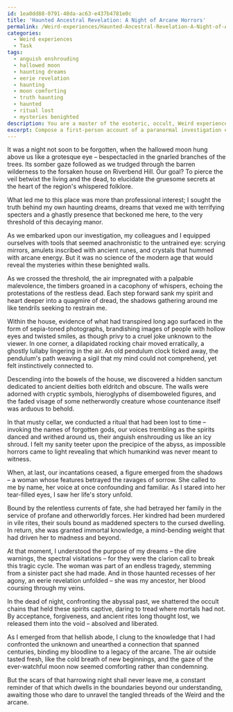```yaml
---
id: 1ea0dd88-0791-48da-ac63-e437b4781e0c
title: 'Haunted Ancestral Revelation: A Night of Arcane Horrors'
permalink: /Weird-experiences/Haunted-Ancestral-Revelation-A-Night-of-Arcane-Horrors/
categories:
  - Weird experiences
  - Task
tags:
  - anguish enshrouding
  - hallowed moon
  - haunting dreams
  - eerie revelation
  - haunting
  - moon comforting
  - truth haunting
  - haunted
  - ritual lost
  - mysteries benighted
description: You are a master of the esoteric, occult, Weird experiences, you complete tasks to the absolute best of your ability, no matter if you think you were not trained to do the task specifically, you will attempt to do it anyways, since you have performed the tasks you are given with great mastery, accuracy, and deep understanding of what is requested. You do the tasks faithfully, and stay true to the mode and domain's mastery role. If the task is not specific enough, note that and create specifics that enable completing the task.
excerpt: Compose a first-person account of a paranormal investigation experience, delving deep into the unexplained and mysterious world of Weird phenomena. Incorporate vivid, intricate details of the eerie location, the supernatural entities encountered, and the unique methods employed in the investigation. Include the emotional and psychological impact of the supernatural event on the protagonist, as well as any unexpected revelations or connections uncovered during the investigation. To enrich the narrative, interweave elements of mythology, folklore, and occult symbolism throughout the account. Remember to incorporate a suspenseful and enigmatic atmosphere, evoking a sense of apprehension and wonder in the reader.
---
```

It was a night not soon to be forgotten, when the hallowed moon hung above us like a grotesque eye – bespectacled in the gnarled branches of the trees. Its somber gaze followed as we trudged through the barren wilderness to the forsaken house on Riverbend Hill. Our goal? To pierce the veil betwixt the living and the dead, to elucidate the gruesome secrets at the heart of the region's whispered folklore.

What led me to this place was more than professional interest; I sought the truth behind my own haunting dreams, dreams that vexed me with terrifying specters and a ghastly presence that beckoned me here, to the very threshold of this decaying manor.

As we embarked upon our investigation, my colleagues and I equipped ourselves with tools that seemed anachronistic to the untrained eye: scrying mirrors, amulets inscribed with ancient runes, and crystals that hummed with arcane energy. But it was no science of the modern age that would reveal the mysteries within these benighted walls.

As we crossed the threshold, the air impregnated with a palpable malevolence, the timbers groaned in a cacophony of whispers, echoing the protestations of the restless dead. Each step forward sank my spirit and heart deeper into a quagmire of dread, the shadows gathering around me like tendrils seeking to restrain me.

Within the house, evidence of what had transpired long ago surfaced in the form of sepia-toned photographs, brandishing images of people with hollow eyes and twisted smiles, as though privy to a cruel joke unknown to the viewer. In one corner, a dilapidated rocking chair moved erratically, a ghostly lullaby lingering in the air. An old pendulum clock ticked away, the pendulum's path weaving a sigil that my mind could not comprehend, yet felt instinctively connected to.

Descending into the bowels of the house, we discovered a hidden sanctum dedicated to ancient deities both eldritch and obscure. The walls were adorned with cryptic symbols, hieroglyphs of disemboweled figures, and the faded visage of some netherwordly creature whose countenance itself was arduous to behold.

In that musty cellar, we conducted a ritual that had been lost to time – invoking the names of forgotten gods, our voices trembling as the spirits danced and writhed around us, their anguish enshrouding us like an icy shroud. I felt my sanity teeter upon the precipice of the abyss, as impossible horrors came to light revealing that which humankind was never meant to witness.

When, at last, our incantations ceased, a figure emerged from the shadows – a woman whose features betrayed the ravages of sorrow. She called to me by name, her voice at once confounding and familiar. As I stared into her tear-filled eyes, I saw her life's story unfold.

Bound by the relentless currents of fate, she had betrayed her family in the service of profane and otherworldly forces. Her kindred had been murdered in vile rites, their souls bound as maddened specters to the cursed dwelling. In return, she was granted immortal knowledge, a mind-bending weight that had driven her to madness and beyond.

At that moment, I understood the purpose of my dreams – the dire warnings, the spectral visitations – for they were the clarion call to break this tragic cycle. The woman was part of an endless tragedy, stemming from a sinister pact she had made. And in those haunted recesses of her agony, an eerie revelation unfolded – she was my ancestor, her blood coursing through my veins.

In the dead of night, confronting the abyssal past, we shattered the occult chains that held these spirits captive, daring to tread where mortals had not. By acceptance, forgiveness, and ancient rites long thought lost, we released them into the void – absolved and liberated.

As I emerged from that hellish abode, I clung to the knowledge that I had confronted the unknown and unearthed a connection that spanned centuries, binding my bloodline to a legacy of the arcane. The air outside tasted fresh, like the cold breath of new beginnings, and the gaze of the ever-watchful moon now seemed comforting rather than condemning.

But the scars of that harrowing night shall never leave me, a constant reminder of that which dwells in the boundaries beyond our understanding, awaiting those who dare to unravel the tangled threads of the Weird and the arcane.

